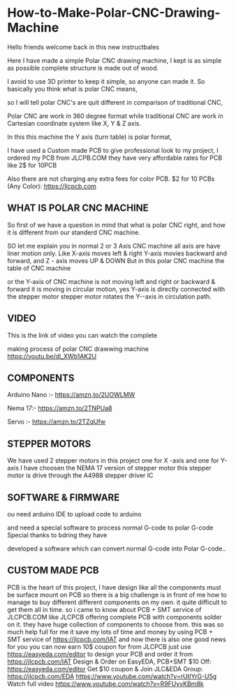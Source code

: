 # How-to-Make-Polar-CNC-Drawing-Machine

Hello friends welcome back in this new instructbales

Here I have made a simple Polar CNC drawing machine, I kept is as simple as possible complete structure is made out of wood.

I avoid to use 3D printer to keep it simple, so anyone can made it. So basically you think what is polar CNC means, 

so I will tell polar CNC's are quit different in comparison of traditional CNC,

Polar CNC are work in 360 degree format while traditional CNC are work in Cartesian coordinate system like X, Y & Z axis. 

In this this machine the Y axis (turn table) is polar format,

I have used a Custom made PCB to give professional look to my project, I ordered my PCB from JLCPB.COM they have very affordable rates for PCB like 2$ for 10PCB

Also there are not charging any extra fees for color PCB. $2 for 10 PCBs (Any Color): https://jlcpcb.com

## WHAT IS POLAR CNC MACHINE ##

So first of we have a question in mind that what is polar CNC right, and how it is different from our 
standerd CNC machine.

SO let me explain you in normal 2 or 3 Axis CNC machine all axis are have liner motion only.
Like X-axis moves left & right Y-axis movies backward and forward, and Z - axis moves UP & DOWN
But in this polar CNC machine the table of CNC machine

or the Y-axis of CNC machine is not moving left and right or backward & forward 
it is moving in circular motion, yes Y-axis is directly connected with the stepper motor
stepper motor rotates the Y--axis in circulation path.

## VIDEO ## 

This is the link of video you can watch the complete 

making process of polar CNC drawwing machine 
https://youtu.be/dl_XWb1AK2U

##  COMPONENTS ##

Arduino Nano :- https://amzn.to/2UOWLMW

Nema 17:- https://amzn.to/2TNPUa8

Servo :- https://amzn.to/2TZqUfw

## STEPPER MOTORS ##

We have used 2 stepper motors in this project one for X -axis and one for Y-axis
I have choosen the NEMA 17 version of stepper motor
this stepper motor is drive through the A4988 stepper driver IC


## SOFTWARE & FIRMWARE ##

ou need arduino IDE to upload code to arduino

and need a special software to process normal G-code to polar G-code Special thanks to bdring they have 

developed a software which can convert normal G-code into Polar G-code..

## CUSTOM MADE PCB ## 


PCB is the heart of this project, I have design like all the components must be surface mount on PCB so there is a big challenge is in front of me how to manage to buy different different components on my own. it quite difficult to get them all in time. so i came to know about PCB + SMT service of JLCPCB.COM like JLCPCB offering complete PCB with components solder on it. they have huge collection of components to choose from. this was so much help full for me it save my lots of time and money by using PCB + SMT service of https://jlcpcb.com/IAT and now there is also one good news for you you can now earn 10$ coupon for from JLCPCB just use https://easyeda.com/editor to design your PCB and order it from https://jlcpcb.com/IAT Design & Order on EasyEDA, PCB+SMT $10 Off: https://easyeda.com/editor Get $10 coupon & Join JLC&EDA Group: https://jlcpcb.com/EDA https://www.youtube.com/watch?v=rUtlYrG-U5g Watch full video https://www.youtube.com/watch?v=R9FUyvKBm8k
